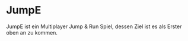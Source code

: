 # JumpE
JumpE ist ein Multiplayer Jump & Run Spiel, dessen Ziel ist es als Erster oben an zu kommen.

